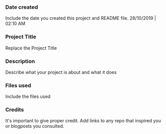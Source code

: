 ### Date created
Include the date you created this project and README file.
28/10/2019 | 02:10 AM

### Project Title
Replace the Project Title

### Description
Describe what your project is about and what it does

### Files used
Include the files used

### Credits
It's important to give proper credit. Add links to any repo that inspired you or blogposts you consulted.

